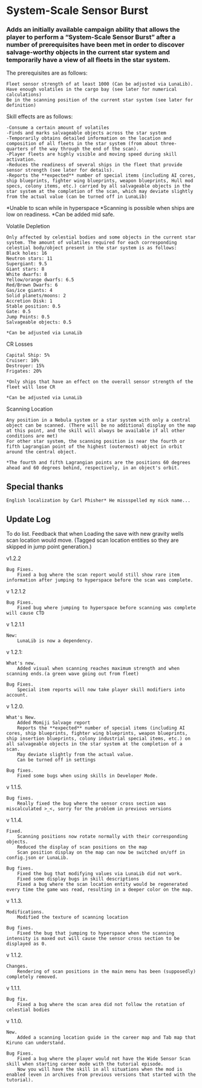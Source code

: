 # System-Scale Sensor Burst

### Adds an initially available campaign ability that allows the player to perform a “System-Scale Sensor Burst” after a number of prerequisites have been met in order to discover salvage-worthy objects in the current star system and temporarily have a view of all fleets in the star system.

The prerequisites are as follows:

	Fleet sensor strength of at least 1000 (Can be adjusted via LunaLib).
	Have enough volatiles in the cargo bay (see later for numerical calculations)
	Be in the scanning position of the current star system (see later for definition)

Skill effects are as follows:

	-Consume a certain amount of volatiles
	-Finds and marks salvageable objects across the star system
	-Temporarily obtains detailed information on the location and composition of all fleets in the star system (from about three-quarters of the way through the end of the scan).
	-Player fleets are highly visible and moving speed during skill activation.
	-Reduces the readiness of several ships in the fleet that provide sensor strength (see later for details).
	-Reports the **expected** number of special items (including AI cores, ship blueprints, fighter wing blueprints, weapon blueprints, Hull mod specs, colony items, etc.) carried by all salvageable objects in the star system at the completion of the scan, which may deviate slightly from the actual value (can be turned off in LunaLib)

*Unable to scan while in hyperspace
*Scanning is  possible when ships are low on readiness.
*Can be added mid safe.

Volatile Depletion

	Only affected by celestial bodies and some objects in the current star system. The amount of volatiles required for each corresponding celestial body/object present in the star system is as follows:
	Black holes: 16
	Neutron stars: 11
	Supergiant: 9.5
	Giant stars: 8
	White dwarfs: 8
	Yellow/orange dwarfs: 6.5
	Red/Brown Dwarfs: 6
	Gas/ice giants: 4
	Solid planets/moons: 2
	Accretion Disk: 1
	Stable position: 0.5
	Gate: 0.5
	Jump Points: 0.5
	Salvageable objects: 0.5
	
	*Can be adjusted via LunaLib

CR Losses

	Capital Ship: 5%
	Cruiser: 10%
	Destroyer: 15%
	Frigates: 20%
	
	*Only ships that have an effect on the overall sensor strength of the fleet will lose CR
	
	*Can be adjusted via LunaLib

Scanning Location

	Any position in a Nebula system or a star system with only a central object can be scanned. (There will be no additional display on the map at this point, and the skill will always be available if all other conditions are met)
	For other star system, the scanning position is near the fourth or fifth Lagrangian point of the highest (outermost) object in orbit around the central object.
	
	*The fourth and fifth Lagrangian points are the positions 60 degrees ahead and 60 degrees behind, respectively, in an object's orbit.


## Special thanks
	English localization by Carl Phisher* He missspelled my nick name...

## Update Log

To do list.
	Feedback that when Loading the save with new gravity wells scan location would move. (Tagged scan location entities so they are skipped in jump point generation.)

v1.2.2

	Bug Fixes.
		Fixed a bug where the scan report would still show rare item information after jumping to hyperspace before the scan was complete.

v 1.2.1.2

	Bug Fixes.
		Fixed bug where jumping to hyperspace before scanning was complete will cause CTD

v 1.2.1.1

	New:
		LunaLib is now a dependency.

v 1.2.1:

	What's new.
		Added visual when scanning reaches maximum strength and when scanning ends.(a green wave going out from fleet)

	Bug Fixes.
		Special item reports will now take player skill modifiers into account.

v 1.2.0.

	What's New.
		Added Momiji Salvage report
		Reports the **expected** number of special items (including AI cores, ship blueprints, fighter wing blueprints, weapon blueprints, ship insertion blueprints, colony industrial special items, etc.) on all salvageable objects in the star system at the completion of a scan.
		May deviate slightly from the actual value.
		Can be turned off in settings

	Bug fixes.
		Fixed some bugs when using skills in Developer Mode.


v 1.1.5.

    Bug fixes.
        Really fixed the bug where the sensor cross section was miscalculated >_<, sorry for the problem in previous versions

v 1.1.4.

    Fixed.
        Scanning positions now rotate normally with their corresponding objects.
        Reduced the display of scan positions on the map
        Scan position display on the map can now be switched on/off in config.json or LunaLib.

    Bug fixes.
        Fixed the bug that modifying values via LunaLib did not work.
        Fixed some display bugs in skill descriptions
        Fixed a bug where the scan location entity would be regenerated every time the game was read, resulting in a deeper color on the map.

v 1.1.3.

    Modifications.
        Modified the texture of scanning location

    Bug fixes.
        Fixed the bug that jumping to hyperspace when the scanning intensity is maxed out will cause the sensor cross section to be displayed as 0.

v 1.1.2.

    Changes.
        Rendering of scan positions in the main menu has been (supposedly) completely removed.

v 1.1.1.

    Bug fix.
        Fixed a bug where the scan area did not follow the rotation of celestial bodies

v 1.1.0.

    New.
        Added a scanning location guide in the career map and Tab map that Kiruno can understand.

    Bug Fixes.
        Fixed a bug where the player would not have the Wide Sensor Scan skill when starting career mode with the tutorial episode.
        Now you will have the skill in all situations when the mod is enabled (even in archives from previous versions that started with the tutorial).
